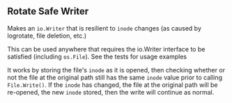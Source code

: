 ## Rotate Safe Writer

Makes an `io.Writer` that is resilient to `inode` changes (as caused by logrotate, file deletion, etc.)

This can be used anywhere that requires the io.Writer interface to be satisfied (including `os.File`). See the tests for usage examples

It works by storing the file's `inode` as it is opened, then checking whether or not the file at the original path still has the same `inode` value prior to calling `File.Write()`. If the `inode` has changed, the file at the original path will be re-opened, the new `inode` stored, then the write will continue as normal.
